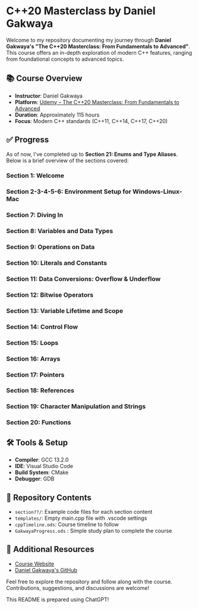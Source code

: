 # C++20 Masterclass by Daniel Gakwaya

Welcome to my repository documenting my journey through **Daniel Gakwaya's "The C++20 Masterclass: From Fundamentals to Advanced"**. This course offers an in-depth exploration of modern C++ features, ranging from foundational concepts to advanced topics.

## 📚 Course Overview

- **Instructor**: Daniel Gakwaya
- **Platform**: [Udemy – The C++20 Masterclass: From Fundamentals to Advanced](https://www.udemy.com/course/the-modern-cpp-20-masterclass/)
- **Duration**: Approximately 115 hours
- **Focus**: Modern C++ standards (C++11, C++14, C++17, C++20)

## ✅ Progress

As of now, I've completed up to **Section 21: Enums and Type Aliases**. Below is a brief overview of the sections covered:

### Section 1: Welcome

### Section 2-3-4-5-6: Environment Setup for Windows-Linux-Mac

### Section 7: Diving In

### Section 8: Variables and Data Types

### Section 9: Operations on Data

### Section 10: Literals and Constants

### Section 11: Data Conversions: Overflow & Underflow

### Section 12: Bitwise Operators

### Section 13: Variable Lifetime and Scope

### Section 14: Control Flow

### Section 15: Loops

### Section 16: Arrays

### Section 17: Pointers

### Section 18: References

### Section 19: Character Manipulation and Strings

### Section 20: Functions

## 🛠️ Tools & Setup

- **Compiler**: GCC 13.2.0
- **IDE**: Visual Studio Code
- **Build System**: CMake
- **Debugger**: GDB

## 📁 Repository Contents

- `section??/`: Example code files for each section content
- `templates/`: Empty main.cpp file with .vscode settings
- `cppTimeline.ods`: Course timeline to follow
- `GakwayaProgress.ods` : Simple study plan to complete the course

## 🔗 Additional Resources

- [Course Website](https://www.udemy.com/course/the-modern-cpp-20-masterclass/)
- [Daniel Gakwaya's GitHub](https://github.com/rutura)

Feel free to explore the repository and follow along with the course. Contributions, suggestions, and discussions are welcome!

This README is prepared using ChatGPT!
